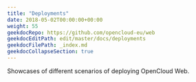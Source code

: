 ```yaml
---
title: "Deployments"
date: 2018-05-02T00:00:00+00:00
weight: 55
geekdocRepo: https://github.com/opencloud-eu/web
geekdocEditPath: edit/master/docs/deployments
geekdocFilePath: _index.md
geekdocCollapseSection: true
---
```


Showcases of different scenarios of deploying OpenCloud Web.
